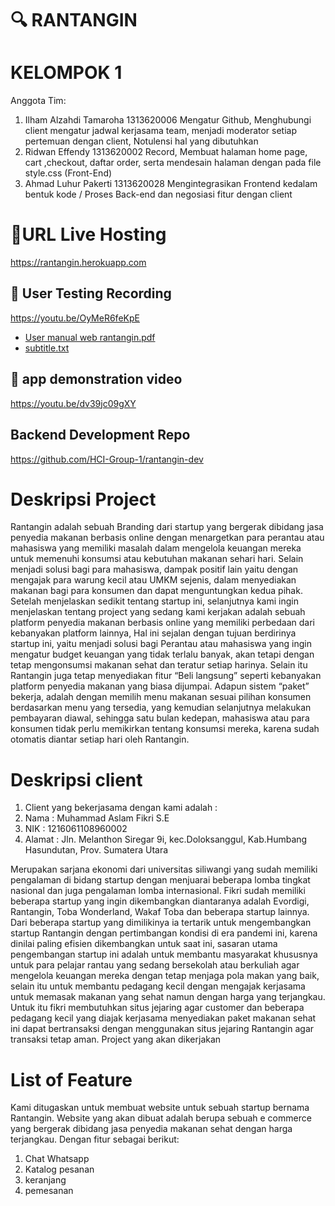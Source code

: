 # 🔍 RANTANGIN
# KELOMPOK 1
Anggota Tim:
1. Ilham Alzahdi Tamaroha 1313620006 Mengatur Github, Menghubungi client mengatur jadwal kerjasama team, menjadi moderator setiap pertemuan dengan client, Notulensi hal yang dibutuhkan
2. Ridwan Effendy 1313620002  Record, Membuat halaman home page, cart ,checkout, daftar order, serta mendesain halaman dengan pada file style.css (Front-End) 
3. Ahmad Luhur Pakerti 1313620028 Mengintegrasikan Frontend kedalam bentuk kode / Proses Back-end dan negosiasi fitur dengan client

# 🔗URL Live Hosting
https://rantangin.herokuapp.com 

## 🎥 User Testing Recording
https://youtu.be/OyMeR6feKpE 

- [User manual web rantangin.pdf](https://github.com/HCI-Group-1/Assignment-5-FinalProject/files/7780951/User.manual.web.rantangin.pdf)
- [subtitle.txt](https://github.com/HCI-Group-1/Assignment-5-FinalProject/files/7781028/subtitle.txt)

## 🎥 app demonstration video
https://youtu.be/dv39jc09gXY  

## Backend Development Repo
https://github.com/HCI-Group-1/rantangin-dev


# Deskripsi Project
Rantangin adalah sebuah Branding dari startup yang bergerak dibidang jasa penyedia 
makanan berbasis online dengan menargetkan para perantau atau mahasiswa yang memiliki 
masalah dalam mengelola keuangan mereka untuk memenuhi konsumsi atau kebutuhan 
makanan sehari hari. Selain menjadi solusi bagi para mahasiswa, dampak positif lain yaitu 
dengan mengajak para warung kecil atau UMKM sejenis, dalam menyediakan makanan bagi 
para konsumen dan dapat menguntungkan kedua pihak.
Setelah menjelaskan sedikit tentang startup ini, selanjutnya kami ingin menjelaskan tentang 
project yang sedang kami kerjakan adalah sebuah platform penyedia makanan berbasis 
online yang memiliki perbedaan dari kebanyakan platform lainnya, 
Hal ini sejalan dengan tujuan berdirinya startup ini, yaitu menjadi solusi bagi Perantau atau 
mahasiswa yang ingin mengatur budget keuangan yang tidak terlalu banyak, akan tetapi 
dengan tetap mengonsumsi makanan sehat dan teratur setiap harinya.
Selain itu Rantangin juga tetap menyediakan fitur “Beli langsung” seperti kebanyakan 
platform penyedia makanan yang biasa dijumpai.
Adapun sistem “paket” bekerja, adalah dengan memilih menu makanan sesuai pilihan 
konsumen berdasarkan menu yang tersedia, yang kemudian selanjutnya melakukan 
pembayaran diawal, sehingga satu bulan kedepan, mahasiswa atau para konsumen tidak 
perlu memikirkan tentang konsumsi mereka, karena sudah otomatis diantar setiap hari oleh 
Rantangin.

# Deskripsi client

1. Client yang bekerjasama dengan kami adalah :
2. Nama : Muhammad Aslam Fikri S.E 
3. NIK : 1216061108960002 
4. Alamat : Jln. Melanthon Siregar 9i, kec.Doloksanggul, Kab.Humbang Hasundutan, Prov. Sumatera Utara

Merupakan sarjana ekonomi dari universitas siliwangi yang sudah memiliki pengalaman di bidang startup dengan menjuarai beberapa lomba tingkat nasional dan juga pengalaman lomba internasional. Fikri sudah memiliki beberapa startup yang ingin dikembangkan diantaranya adalah Evordigi, Rantangin, Toba Wonderland, Wakaf Toba dan beberapa startup lainnya. Dari beberapa startup yang dimilikinya ia tertarik untuk mengembangkan startup Rantangin dengan pertimbangan kondisi di era pandemi ini, karena dinilai paling efisien dikembangkan untuk saat ini, sasaran utama pengembangan startup ini adalah untuk membantu masyarakat khususnya untuk para pelajar rantau yang sedang bersekolah atau berkuliah agar mengelola keuangan mereka dengan tetap menjaga pola makan yang baik, selain itu untuk membantu pedagang kecil dengan mengajak kerjasama untuk memasak makanan yang sehat namun dengan harga yang terjangkau. Untuk itu fikri membutuhkan situs jejaring agar customer dan beberapa pedagang kecil yang diajak kerjasama menyediakan paket makanan sehat ini dapat bertransaksi dengan menggunakan situs jejaring Rantangin agar transaksi tetap aman.
Project yang akan dikerjakan

# List of Feature
Kami ditugaskan untuk membuat website untuk sebuah startup bernama Rantangin. 
Website yang akan dibuat adalah berupa sebuah e commerce yang bergerak dibidang jasa penyedia makanan sehat dengan harga terjangkau. 
Dengan fitur sebagai berikut:
1. Chat Whatsapp
2. Katalog pesanan
3. keranjang
4. pemesanan
